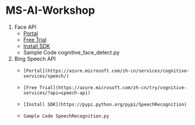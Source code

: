# MS-AI-Workshop
1.  Face API
    *   [Portal](https://azure.microsoft.com/zh-cn/services/cognitive-services/face/)
    *   [Free Trial](https://azure.microsoft.com/zh-cn/try/cognitive-services/?api=face-api)
    *   [Install SDK](https://github.com/Microsoft/Cognitive-Face-Python)
    *   Sample Code cognitive_face_detect.py
2.	Bing Speech API
    *	  [Portal](https://azure.microsoft.com/zh-cn/services/cognitive-services/speech/)
    *	  [Free Trial](https://azure.microsoft.com/zh-cn/try/cognitive-services/?api=speech-api)
    *	  [Install SDK](https://pypi.python.org/pypi/SpeechRecognition)
    *	  Sample Code SpeechRecognition.py
